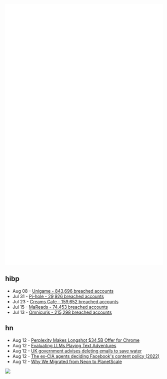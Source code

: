 ![Metrics](https://raw.githubusercontent.com/phixion/phixion/master/metrics.svg)

## hibp

<!--
for https://github.com/phixion/phixion/blob/main/.github/workflows/feeds.yml
-->
<!--START_SECTION:haveibeenpwnd-->
- Aug 08 - [Unigame - 843,696 breached accounts](https://haveibeenpwned.com/Breach/Unigame)
- Jul 31 - [Pi-hole - 29,926 breached accounts](https://haveibeenpwned.com/Breach/ThePi-Hole)
- Jul 23 - [Creams Cafe - 159,652 breached accounts](https://haveibeenpwned.com/Breach/CreamsCafe)
- Jul 15 - [MaReads - 74,453 breached accounts](https://haveibeenpwned.com/Breach/MaReads)
- Jul 13 - [Omnicuris - 215,298 breached accounts](https://haveibeenpwned.com/Breach/Omnicuris)
<!--END_SECTION:haveibeenpwnd-->

## hn

<!--
for https://github.com/phixion/phixion/blob/main/.github/workflows/feeds.yml
-->
<!--START_SECTION:hn-->
- Aug 12 - [Perplexity Makes Longshot $34.5B Offer for Chrome](https://www.wsj.com/tech/perplexity-makes-longshot-34-5-billion-offer-for-chrome-5ddb7a22)
- Aug 12 - [Evaluating LLMs Playing Text Adventures](https://entropicthoughts.com/evaluating-llms-playing-text-adventures)
- Aug 12 - [UK government advises deleting emails to save water](https://www.gov.uk/government/news/national-drought-group-meets-to-address-nationally-significant-water-shortfall)
- Aug 12 - [The ex-CIA agents deciding Facebook's content policy (2022)](https://mronline.org/2022/07/14/meet-the-ex-cia-agents-deciding-facebooks-content-policy/)
- Aug 12 - [Why We Migrated from Neon to PlanetScale](https://blog.opensecret.cloud/why-we-migrated-from-neon-to-planetscale/)
<!--END_SECTION:hn-->

<!--
for https://yhype.me
-->
![](https://hit.yhype.me/github/profile?user_id=13013670)
